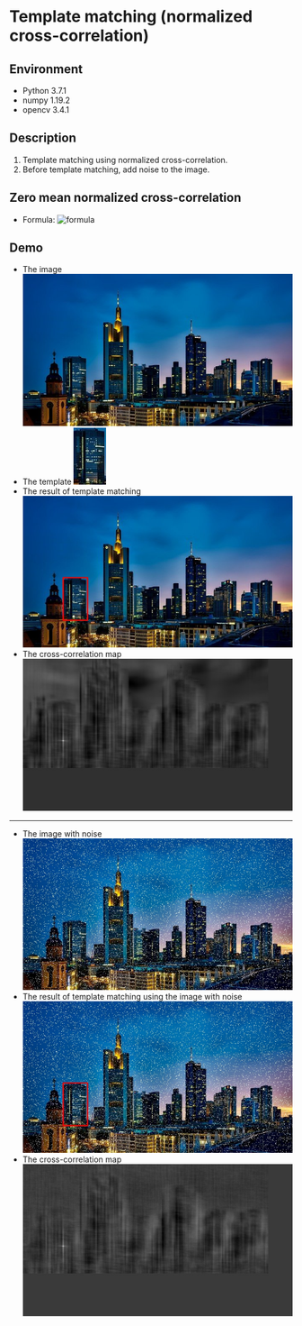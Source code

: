 # Template matching (normalized cross-correlation)

## Environment
- Python 3.7.1
- numpy 1.19.2
- opencv 3.4.1

## Description

1. Template matching using normalized cross-correlation.
2. Before template matching, add noise to the image.

## Zero mean normalized cross-correlation
- Formula: 
![formula](https://www.programmersought.com/imgrdrct/https://img-blog.csdnimg.cn/20190315151115295.png?x-oss-process=image/watermark,type_ZmFuZ3poZW5naGVpdGk,shadow_10,text_aHR0cHM6Ly9ibG9nLmNzZG4ubmV0L3FxXzM3MTE2MTUw,size_16,color_FFFFFF,t_70)

## Demo
- The image
![img](./img/buildings.jpg)
- The template
![temp](./img/template.jpg)
- The result of template matching
![out](./img/Template%20matching.jpg)
- The cross-correlation map
![map](./img/Cross-correlation%20map.jpg)
- - -
- The image with noise
![img_noise](img/Image(noise).jpg)
- The result of template matching using the image with noise
![out_noise](./img/Template%20matching(noise).jpg)
- The cross-correlation map
![map_noise](./img/Cross-correlation%20map(noise).jpg)
